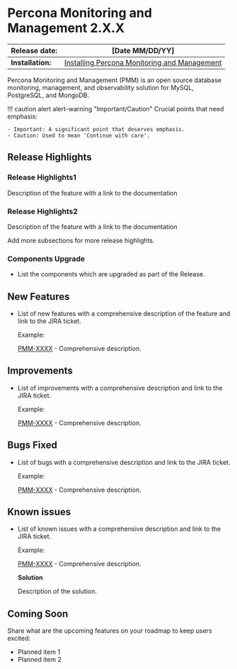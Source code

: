 # Percona Monitoring and Management 2.X.X

| **Release date:** | [Date MM/DD/YY]                                                                                    |
| ----------------- | ----------------------------------------------------------------------------------------------- |
| **Installation:** | [Installing Percona Monitoring and Management](https://www.percona.com/software/pmm/quickstart) |

Percona Monitoring and Management (PMM) is an open source database monitoring, management, and observability solution for MySQL, PostgreSQL, and MongoDB.

!!! caution alert alert-warning "Important/Caution"
    Crucial points that need emphasis:

    - Important: A significant point that deserves emphasis.
    - Caution: Used to mean 'Continue with care'.


## Release Highlights


### Release Highlights1 
Description of the feature with a link to the documentation


### Release Highlights2
Description of the feature  with a link to the documentation

Add more subsections for more release highlights.


### Components Upgrade
- List the components which are upgraded as part of the Release.

## New Features

- List of new features with a comprehensive description of the feature and link to the JIRA ticket.

    Example:
    
    [PMM-XXXX](https://jira.percona.com/browse/PMM-XXXX) - Comprehensive description.



## Improvements

- ​​List of improvements with a comprehensive description and link to the JIRA ticket.

    Example:

    [PMM-XXXX](https://jira.percona.com/browse/PMM-XXXX) - Comprehensive description.
 

## Bugs Fixed

- ​​List of bugs with a comprehensive description and link to the JIRA ticket.

    Example:

    [PMM-XXXX](https://jira.percona.com/browse/PMM-XXXX) - Comprehensive description.



## Known issues

- ​​List of known issues with a  comprehensive description and link to the JIRA ticket.

    Example:

    [PMM-XXXX](https://jira.percona.com/browse/PMM-XXXX) - Comprehensive description.


    **Solution**

    Description of the solution.


## Coming Soon

  Share what are the upcoming features on your roadmap to keep users excited:

- Planned item 1
- Planned item 2 
